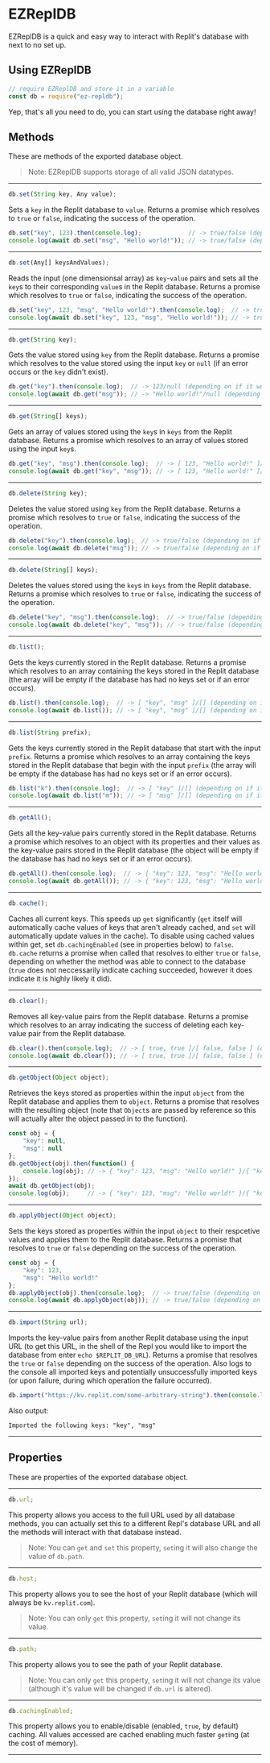 # EZReplDB
EZReplDB is a quick and easy way to interact with Replit's database with next to no set up.

## Using EZReplDB
```js
// require EZReplDB and store it in a variable
const db = require("ez-repldb");
```
Yep, that's all you need to do, you can start using the database right away!

## Methods
These are methods of the exported database object.

> Note: EZReplDB supports storage of all valid JSON datatypes.

---
```js
db.set(String key, Any value);
```
Sets a `key` in the Replit database to `value`.
Returns a promise which resolves to `true` or `false`, indicating the success of the operation.
```js
db.set("key", 123).then(console.log);             // -> true/false (depending on if it worked or not)
console.log(await db.set("msg", "Hello world!")); // -> true/false (depending on if it worked or not)
```
---
```js
db.set(Any[] keysAndValues);
```
Reads the input (one dimensionsal array) as `key`-`value` pairs and sets all the `key`s to their corresponding `value`s in the Replit database.
Returns a promise which resolves to `true` or `false`, indicating the success of the operation.
```js
db.set("key", 123, "msg", "Hello world!").then(console.log);  // -> true/false (depending on if it worked or not)
console.log(await db.set("key", 123, "msg", "Hello world!")); // -> true/false (depending on if it worked or not)
```
---
```js
db.get(String key);
```
Gets the value stored using `key` from the Replit database.
Returns a promise which resolves to the value stored using the input `key` or `null` (if an error occurs or the `key` didn't exist).
```js
db.get("key").then(console.log);  // -> 123/null (depending on if it worked or not)
console.log(await db.get("msg")); // -> "Hello world!"/null (depending on if it worked or not)
```
---
```js
db.get(String[] keys);
```
Gets an array of values stored using the `key`s in `keys` from the Replit database.
Returns a promise which resolves to an array of values stored using the input `key`s.
```js
db.get("key", "msg").then(console.log);  // -> [ 123, "Hello world!" ]/null (depending on if it worked or not)
console.log(await db.get("key", "msg")); // -> [ 123, "Hello world!" ]/null (depending on if it worked or not)
```
---
```js
db.delete(String key);
```
Deletes the value stored using `key` from the Replit database.
Returns a promise which resolves to `true` or `false`, indicating the success of the operation.
```js
db.delete("key").then(console.log);  // -> true/false (depending on if it worked or not)
console.log(await db.delete("msg")); // -> true/false (depending on if it worked or not)
```
---
```js
db.delete(String[] keys);
```
Deletes the values stored using the `key`s in `keys` from the Replit database.
Returns a promise which resolves to `true` or `false`, indicating the success of the operation.
```js
db.delete("key", "msg").then(console.log);  // -> true/false (depending on if it worked or not)
console.log(await db.delete("key", "msg")); // -> true/false (depending on if it worked or not)
```
---
```js
db.list();
```
Gets the keys currently stored in the Replit database.
Returns a promise which resolves to an array containing the keys stored in the Replit database (the array will be empty if the database has had no keys set or if an error occurs).
```js
db.list().then(console.log);  // -> [ "key", "msg" ]/[] (depending on if it worked or not)
console.log(await db.list()); // -> [ "key", "msg" ]/[] (depending on if it worked or not)
```
---
```js
db.list(String prefix);
```
Gets the keys currently stored in the Replit database that start with the input `prefix`.
Returns a promise which resolves to an array containing the keys stored in the Replit database that begin with the input `prefix` (the array will be empty if the database has had no keys set or if an error occurs).
```js
db.list("k").then(console.log);  // -> [ "key" ]/[] (depending on if it worked or not)
console.log(await db.list("m")); // -> [ "msg" ]/[] (depending on if it worked or not)
```
---
```js
db.getAll();
```
Gets all the key-value pairs currently stored in the Replit database.
Returns a promise which resolves to an object with its properties and their values as the key-value pairs stored in the Replit database (the object will be empty if the database has had no keys set or if an error occurs).
```js
db.getAll().then(console.log);  // -> { "key": 123, "msg": "Hello world!" }/{} (depending on if it worked or not)
console.log(await db.getAll()); // -> { "key": 123, "msg": "Hello world!" }/{} (depending on if it worked or not)
```
---
```js
db.cache();
```
Caches all current keys.
This speeds up `get` significantly (`get` itself will automatically cache values of keys that aren't already cached, and `set` will automatically update values in the cache).
To disable using cached values within get, set `db.cachingEnabled` (see in properties below) to `false`.
`db.cache` returns a promise when called that resolves to either `true` or `false`, depending on whether the method was able to connect to the database (`true` does not neccessarily indicate caching succeeded, however it does indicate it is highly likely it did).

---
```js
db.clear();
```
Removes all key-value pairs from the Replit database.
Returns a promise which resolves to an array indicating the success of deleting each key-value pair from the Replit database.
```js
db.clear().then(console.log);  // -> [ true, true ]/[ false, false ] (depending on if it worked or not)
console.log(await db.clear()); // -> [ true, true ]/[ false, false ] (depending on if it worked or not)
```
---
```js
db.getObject(Object object);
```
Retrieves the keys stored as properties within the input `object` from the Replit database and applies them to `object`.
Returns a promise that resolves with the resulting object (note that `Object`s are passed by reference so this will actually alter the object passed in to the function).
```js
const obj = {
	"key": null,
	"msg": null
};
db.getObject(obj).then(function() {
	console.log(obj); // -> { "key": 123, "msg": "Hello world!" }/{ "key": null, "msg": null } (depending on if it worked or not)
});
await db.getObject(obj);
console.log(obj);     // -> { "key": 123, "msg": "Hello world!" }/{ "key": null, "msg": null } (depending on if it worked or not)
```
---
```js
db.applyObject(Object object);
```
Sets the keys stored as properties within the input `object` to their respcetive values and applies them to the Replit database.
Returns a promise that resolves to `true` or `false` depending on the success of the operation.
```js
const obj = {
	"key": 123,
	"msg": "Hello world!"
};
db.applyObject(obj).then(console.log);  // -> true/false (depending on if it worked or not)
console.log(await db.applyObject(obj)); // -> true/false (depending on if it worked or not)
```
---
```js
db.import(String url);
```
Imports the key-value pairs from another Replit database using the input URL (to get this URL, in the shell of the Repl you would like to import the database from enter `echo $REPLIT_DB_URL`).
Returns a promise that resolves the `true` or `false` depending on the success of the operation.
Also logs to the console all imported keys and potentially unsuccessfully imported keys (or upon failure, during which operation the failure occurred).
```js
db.import("https://kv.replit.com/some-arbitrary-string").then(console.log); // -> true
```
Also output:
```
Imported the following keys: "key", "msg"
```
---

## Properties
These are properties of the exported database object.

---
```js
db.url;
```
This property allows you access to the full URL used by all database methods, you can actually set this to a different Repl's database URL and all the methods will interact with that database instead.
> Note: You can `get` and `set` this property, `set`ing it will also change the value of `db.path`.
---
```js
db.host;
```
This property allows you to see the host of your Replit database (which will always be `kv.replit.com`).
> Note: You can only `get` this property, `set`ing it will not change its value.
---
```js
db.path;
```
This property allows you to see the path of your Replit database.
> Note: You can only `get` this property, `set`ing it will not change its value (although it's value will be changed if `db.url` is altered).
---
```js
db.cachingEnabled;
```
This property allows you to enable/disable (enabled, `true`, by default) caching. All values accessed are cached enabling much faster `get`ing (at the cost of memory).

---